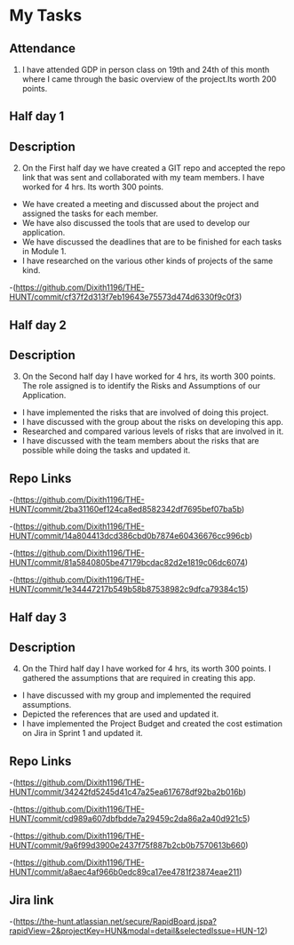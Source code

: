 # My Tasks

## Attendance
1. I have attended GDP in person class on 19th and 24th of this month where I came through the basic overview of the project.Its worth 200 points.

## Half day 1
## Description
2. On the First half day we have created a GIT repo and accepted the repo link that was sent and collaborated with my team members. I have worked for 4 hrs. Its worth 300 points.
- We have created a meeting and discussed about the project and assigned the tasks for each member.
- We have also discussed the tools that are used to develop our application.
- We have discussed the deadlines that are to be finished for each tasks in Module 1.
- I have researched on the various other kinds of projects of the same kind. 

-(https://github.com/Dixith1196/THE-HUNT/commit/cf37f2d313f7eb19643e75573d474d6330f9c0f3)

## Half day 2
## Description
3. On the Second half day I have worked for 4 hrs, its worth 300 points. The role assigned is to identify the Risks and Assumptions of our Application.
- I have implemented the risks that are involved of doing this project.
- I have discussed with the group about the risks on developing this app.
- Researched and compared various levels of risks that are involved in it.
- I have discussed with the team members about the risks that are possible while doing the tasks and updated it.

## Repo Links
-(https://github.com/Dixith1196/THE-HUNT/commit/2ba31160ef124ca8ed8582342df7695bef07ba5b)

-(https://github.com/Dixith1196/THE-HUNT/commit/14a804413dcd386cbd0b7874e60436676cc996cb)

-(https://github.com/Dixith1196/THE-HUNT/commit/81a5840805be47179bcdac82d2e1819c06dc6074)

-(https://github.com/Dixith1196/THE-HUNT/commit/1e34447217b549b58b87538982c9dfca79384c15)

## Half day 3
## Description
4. On the Third half day I have worked for 4 hrs, its worth 300 points. I gathered the assumptions that are required in creating this app.
- I have discussed with my group and implemented the required assumptions.
- Depicted the references that are used and updated it.
- I have implemented the Project Budget and created the cost estimation on Jira in Sprint 1 and updated it.

## Repo Links
-(https://github.com/Dixith1196/THE-HUNT/commit/34242fd5245d41c47a25ea617678df92ba2b016b)

-(https://github.com/Dixith1196/THE-HUNT/commit/cd989a607dbfbdde7a29459c2da86a2a40d921c5)

-(https://github.com/Dixith1196/THE-HUNT/commit/9a6f99d3900e2437f75f887b2cb0b7570613b660)

-(https://github.com/Dixith1196/THE-HUNT/commit/a8aec4af966b0edc89ca17ee4781f23874eae211)
## Jira link
-(https://the-hunt.atlassian.net/secure/RapidBoard.jspa?rapidView=2&projectKey=HUN&modal=detail&selectedIssue=HUN-12)




